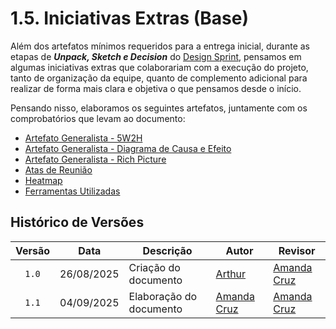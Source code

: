 # 1.5. Iniciativas Extras (Base)

Além dos artefatos mínimos requeridos para a entrega inicial, durante as etapas de ***Unpack, Sketch e Decision*** do [Design Sprint](../Base/1.1.DesignSprint.md), pensamos em algumas iniciativas extras que colaborariam com a execução do projeto, tanto de organização da equipe, quanto de complemento adicional para realizar de forma mais clara e objetiva o que pensamos desde o início.

Pensando nisso, elaboramos os seguintes artefatos, juntamente com os comprobatórios que levam ao documento:

* [Artefato Generalista - 5W2H](../Base/1.2.ArtefatoGeneralista.md)
* [Artefato Generalista - Diagrama de Causa e Efeito](../Base/1.2.ArtefatoGeneralista.md)
* [Artefato Generalista - Rich Picture](../Base/1.2.ArtefatoGeneralista.md)
* [Atas de Reunião](../Base/Atas/1.5.1.Atas.md)
* [Heatmap](../Base/heatmap.md)
* [Ferramentas Utilizadas](../Base/1.5.3.Ferramentas.md)

## Histórico de Versões

| Versão | Data       | Descrição                            | Autor                                                 | Revisor                                               |
| :----: | ---------- | ------------------------------------ | ----------------------------------------------------- | ----------------------------------------------------- |
| `1.0`  | 26/08/2025 | Criação do documento                 |  [Arthur](https://github.com/Tutzs)                   | [Amanda Cruz](https://github.com/mandicrz)            | 
| `1.1`  | 04/09/2025 | Elaboração do documento              |  [Amanda Cruz](https://github.com/mandicrz)           | [Amanda Cruz](https://github.com/Tutsz)               | 